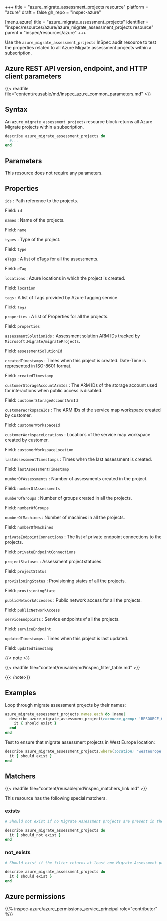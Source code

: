 +++
title = "azure_migrate_assessment_projects resource"
platform = "azure"
draft = false
gh_repo = "inspec-azure"

[menu.azure]
title = "azure_migrate_assessment_projects"
identifier = "inspec/resources/azure/azure_migrate_assessment_projects resource"
parent = "inspec/resources/azure"
+++

Use the `azure_migrate_assessment_projects` InSpec audit resource to test the properties related to all Azure Migrate assessment projects within a subscription.

## Azure REST API version, endpoint, and HTTP client parameters

{{< readfile file="content/reusable/md/inspec_azure_common_parameters.md" >}}

## Syntax

An `azure_migrate_assessment_projects` resource block returns all Azure Migrate projects within a subscription.

```ruby
describe azure_migrate_assessment_projects do
  #...
end
```

## Parameters

This resource does not require any parameters.

## Properties

`ids`
: Path reference to the projects.

  Field: `id`

`names`
: Name of the projects.

  Field: `name`

`types`
: Type of the project.

  Field: `type`

`eTags`
: A list of eTags for all the assessments.

  Field: `eTag`

`locations`
: Azure locations in which the project is created.

  Field: `location`

`tags`
: A list of Tags provided by Azure Tagging service.

  Field: `tags`

`properties`
: A list of Properties for all the projects.

  Field: `properties`

`assessmentSolutionIds`
: Assessment solution ARM IDs tracked by `Microsoft.Migrate/migrateProjects`.

  Field: `assessmentSolutionId`

`createdTimestamps`
: Times when this project is created. Date-Time is represented in ISO-8601 format.

  Field: `createdTimestamp`

`customerStorageAccountArmIds`
: The ARM IDs of the storage account used for interactions when public access is disabled.

  Field: `customerStorageAccountArmId`

`customerWorkspaceIds`
: The ARM IDs of the service map workspace created by customer.

  Field: `customerWorkspaceId`

`customerWorkspaceLocations`
: Locations of the service map workspace created by customer.

  Field: `customerWorkspaceLocation`

`lastAssessmentTimestamps`
: Times when the last assessment is created.

  Field: `lastAssessmentTimestamp`

`numberOfAssessments`
: Number of assessments created in the project.

  Field: `numberOfAssessments`

`numberOfGroups`
: Number of groups created in all the projects.

  Field: `numberOfGroups`

`numberOfMachines`
: Number of machines in all the projects.

  Field: `numberOfMachines`

`privateEndpointConnections`
: The list of private endpoint connections to the projects.

  Field: `privateEndpointConnections`

`projectStatuses`
: Assessment project statuses.

  Field: `projectStatus`

`provisioningStates`
: Provisioning states of all the projects.

  Field: `provisioningState`

`publicNetworkAccesses`
: Public network access for all the projects.

  Field: `publicNetworkAccess`

`serviceEndpoints`
: Service endpoints of all the projects.

  Field: `serviceEndpoint`

`updatedTimestamps`
: Times when this project is last updated.

  Field: `updatedTimestamp`

{{< note >}}

{{< readfile file="content/reusable/md/inspec_filter_table.md" >}}

{{< /note>}}

## Examples

Loop through migrate assessment projects by their names:

```ruby
azure_migrate_assessment_projects.names.each do |name|
  describe azure_migrate_assessment_project(resource_group: 'RESOURCE_GROUP', name: name) do
    it { should exist }
  end
end
```

Test to ensure that migrate assessment projects in West Europe location:

```ruby
describe azure_migrate_assessment_projects.where(location: 'westeurope') do
  it { should exist }
end
```

## Matchers

{{< readfile file="content/reusable/md/inspec_matchers_link.md" >}}

This resource has the following special matchers.

### exists

```ruby
# Should not exist if no Migrate Assessment projects are present in the subscription.

describe azure_migrate_assessment_projects do
  it { should_not exist }
end
```

### not_exists

```ruby
# Should exist if the filter returns at least one Migrate Assessment project in the subscription.

describe azure_migrate_assessment_projects do
  it { should exist }
end
```

## Azure permissions

{{% inspec-azure/azure_permissions_service_principal role="contributor" %}}
